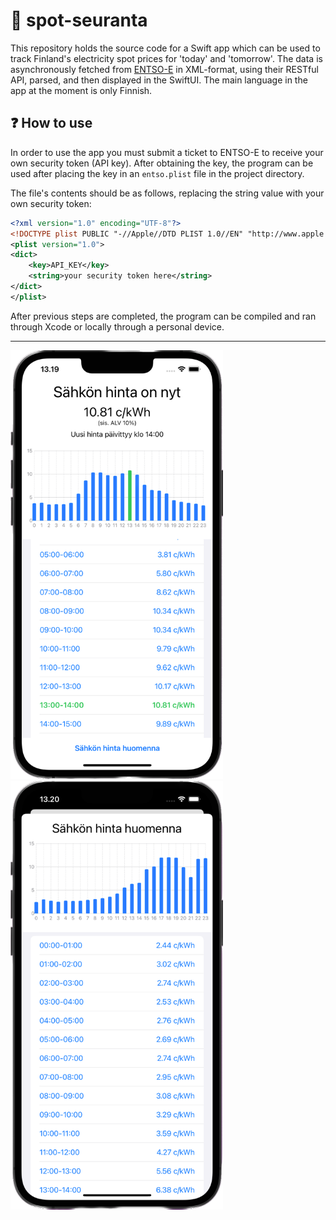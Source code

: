 # :electric_plug: spot-seuranta

This repository holds the source code for a Swift app which can be used to track Finland's electricity spot prices for 'today' and 'tomorrow'. The data is 
asynchronously fetched from [ENTSO-E](https://transparency.entsoe.eu/) in XML-format, using their RESTful API, parsed, and then displayed in 
the SwiftUI. The main language in the app at the moment is only Finnish. 

## :question: How to use 

In order to use the app you must submit a ticket to ENTSO-E to receive your own security token (API key). After obtaining the key, the program can be used after placing the key in an `entso.plist` file in the project directory.

The file's contents should be as follows, replacing the string value with your own security token:
```xml
<?xml version="1.0" encoding="UTF-8"?>
<!DOCTYPE plist PUBLIC "-//Apple//DTD PLIST 1.0//EN" "http://www.apple.com/DTDs/PropertyList-1.0.dtd">
<plist version="1.0">
<dict>
	<key>API_KEY</key>
	<string>your security token here</string>
</dict>
</plist>
```

After previous steps are completed, the program can be compiled and ran through Xcode or locally through a personal device.

<hr>

<p float="left">
	<img src="spot-seuranta-mockup-today.png" width=340 height=686>
	<img src="spot-seuranta-mockup-tomorrow.png" width=340 height=686>
</p>
